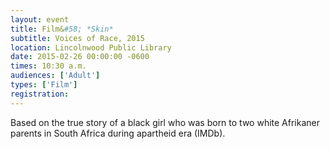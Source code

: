 ```yaml
---
layout: event
title: Film&#58; *Skin*
subtitle: Voices of Race, 2015
location: Lincolnwood Public Library
date: 2015-02-26 00:00:00 -0600
times: 10:30 a.m.
audiences: ['Adult']
types: ['Film']
registration: 
---
```

Based on the true story of a black girl who was born to two white Afrikaner parents in South Africa during apartheid era (IMDb).
